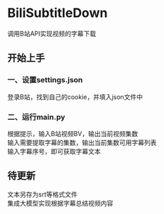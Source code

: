 # BiliSubtitleDown
调用B站API实现视频的字幕下载

## 开始上手

### 一、设置settings.json
登录B站，找到自己的cookie，并填入json文件中

### 二、运行main.py
根据提示，输入B站视频BV，输出当前视频集数  
输入需要提取字幕的集数，输出当前集数可用字幕列表  
输入字幕序号，即可获取字幕文本  

## 待更新
文本另存为srt等格式文件  
集成大模型实现根据字幕总结视频内容
